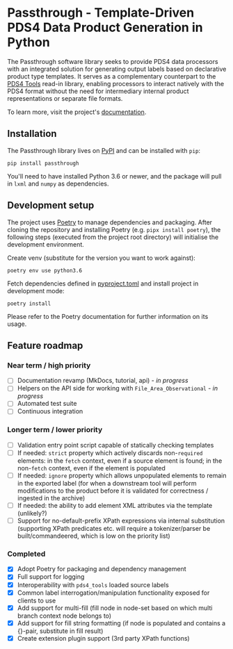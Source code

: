 # Passthrough - Template-Driven PDS4 Data Product Generation in Python
The Passthrough software library seeks to provide PDS4 data processors with an
integrated solution for generating output labels based on declarative product type
templates. It serves as a complementary counterpart to the [PDS4 Tools][1] read-in
library, enabling processors to interact natively with the PDS4 format without the need
for intermediary internal product representations or separate file formats.

To learn more, visit the project's [documentation][2].

## Installation
The Passthrough library lives on [PyPI][3] and can be installed with
`pip`:
```commandline
pip install passthrough
```
You'll need to have installed Python 3.6 or newer, and the package will pull in `lxml` 
and `numpy` as dependencies.

## Development setup
The project uses [Poetry][4] to manage dependencies and packaging. After cloning the 
repository and installing Poetry (e.g. `pipx install poetry`), the following steps 
(executed from the project root directory) will initialise the development environment.

Create venv (substitute for the version you want to work against):
```commandline
poetry env use python3.6  
```
Fetch dependencies defined in [pyproject.toml][5] and install project in 
development mode:
```commandline
poetry install  
```    

Please refer to the Poetry documentation for further information on its usage.

## Feature roadmap
### Near term / high priority
- [ ] Documentation revamp (MkDocs, tutorial, api) - *in progress*
- [ ] Helpers on the API side for working with `File_Area_Observational` - *in progress*
- [ ] Automated test suite
- [ ] Continuous integration
### Longer term / lower priority
- [ ] Validation entry point script capable of statically checking templates
- [ ] If needed: `strict` property which actively discards non-`required` elements:
  in the `fetch` context, even if a source element is found; in the non-`fetch` context,
  even if the element is populated
- [ ] If needed: `ignore` property which allows unpopulated elements to remain in the 
  exported label (for when a downstream tool will perform modifications to the product 
  before it is validated for correctness / ingested in the archive)
- [ ] If needed: the ability to add element XML attributes via the template (unlikely?)
- [ ] Support for no-default-prefix XPath expressions via internal substitution 
  (supporting XPath predicates etc. will require a tokenizer/parser be 
  built/commandeered, which is low on the priority list)
### Completed  
- [x] Adopt Poetry for packaging and dependency management
- [x] Full support for logging
- [x] Interoperability with `pds4_tools` loaded source labels
- [x] Common label interrogation/manipulation functionality exposed for clients to use
- [x] Add support for multi-fill (fill node in node-set based on which multi branch 
  context node belongs to)
- [x] Add support for fill string formatting (if node is populated and contains a 
  {}-pair, substitute in fill result)
- [x] Create extension plugin support (3rd party XPath functions)
  
[1]: https://github.com/Small-Bodies-Node/pds4_tools
[2]: https://ExoMars-PanCam.github.io/passthrough
[3]: https://pypi.org/
[4]: https://python-poetry.org/
[5]: ./pyproject.toml